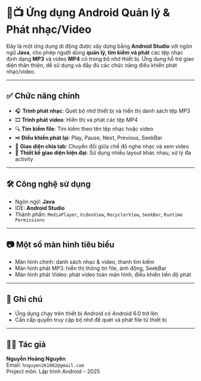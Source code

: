 # 🎵📺 Ứng dụng Android Quản lý & Phát nhạc/Video

Đây là một ứng dụng di động được xây dựng bằng **Android Studio** với ngôn ngữ **Java**, cho phép người dùng **quản lý, tìm kiếm và phát** các tệp nhạc định dạng **MP3** và video **MP4** có trong bộ nhớ thiết bị. Ứng dụng hỗ trợ giao diện thân thiện, dễ sử dụng và đầy đủ các chức năng điều khiển phát nhạc/video.

---

## ✅ Chức năng chính

- 🎧 **Trình phát nhạc**: Quét bộ nhớ thiết bị và hiển thị danh sách tệp MP3
- 🎞️ **Trình phát video**: Hiển thị và phát các tệp MP4
- 🔍 **Tìm kiếm file**: Tìm kiếm theo tên tệp nhạc hoặc video
- ⏯️ **Điều khiển phát lại**: Play, Pause, Next, Previous, SeekBar
- 🧭 **Giao diện chia tab**: Chuyển đổi giữa chế độ nghe nhạc và xem video
- 📱 **Thiết kế giao diện hiện đại**: Sử dụng nhiều layout khác nhau, xử lý đa activity

---

## 🛠️ Công nghệ sử dụng

- Ngôn ngữ: **Java**
- IDE: **Android Studio**
- Thành phần: `MediaPlayer`, `VideoView`, `RecyclerView`, `SeekBar`, `Runtime Permissions`

---

## 📷 Một số màn hình tiêu biểu

- Màn hình chính: danh sách nhạc & video, thanh tìm kiếm
- Màn hình phát MP3: hiển thị thông tin file, ảnh động, SeekBar
- Màn hình phát Video: phát video toàn màn hình, điều khiển tiến độ phát

---

## 📌 Ghi chú

- Ứng dụng chạy trên thiết bị Android có Android 6.0 trở lên  
- Cần cấp quyền truy cập bộ nhớ để quét và phát file từ thiết bị
---

## 👨‍💻 Tác giả

**Nguyễn Hoàng Nguyên**  
Email: `hnguyen261002@gmail.com`  
Project môn: Lập trình Android – 2025  
